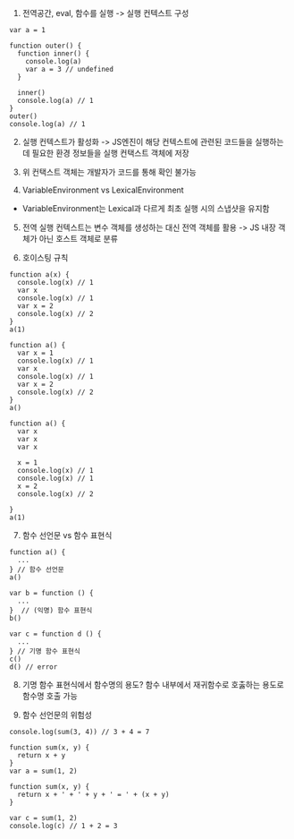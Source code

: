 1. 전역공간, eval, 함수를 실행 -> 실행 컨텍스트 구성

```
var a = 1

function outer() {
  function inner() {
    console.log(a)
    var a = 3 // undefined
  }

  inner()
  console.log(a) // 1
}
outer()
console.log(a) // 1
```

2. 실행 컨텍스트가 활성화 -> JS엔진이 해당 컨텍스트에 관련된 코드들을 실행하는데 필요한 환경 정보들을 실행 컨택스트 객체에 저장

3. 위 컨택스트 객체는 개발자가 코드를 통해 확인 불가능

4. VariableEnvironment vs LexicalEnvironment

- VariableEnvironment는 Lexical과 다르게 최초 실행 시의 스냅샷을 유지함

5. 전역 실행 컨텍스트는 변수 객체를 생성하는 대신 전역 객체를 활용 -> JS 내장 객체가 아닌 호스트 객체로 분류

6. 호이스팅 규칙

```
function a(x) {
  console.log(x) // 1
  var x
  console.log(x) // 1
  var x = 2
  console.log(x) // 2
}
a(1)
```

```
function a() {
  var x = 1
  console.log(x) // 1
  var x
  console.log(x) // 1
  var x = 2
  console.log(x) // 2
}
a()
```

```
function a() {
  var x
  var x
  var x

  x = 1
  console.log(x) // 1
  console.log(x) // 1
  x = 2
  console.log(x) // 2

}
a(1)
```

7. 함수 선언문 vs 함수 표현식

```
function a() {
  ...
} // 함수 선언문
a()

var b = function () {
  ...
}  // (익명) 함수 표현식
b()

var c = function d () {
  ...
} // 기명 함수 표현식
c()
d() // error
```

8. 기명 함수 표현식에서 함수명의 용도? 함수 내부에서 재귀함수로 호춣하는 용도로 함수명 호출 가능

9. 함수 선언문의 위험성

```
console.log(sum(3, 4)) // 3 + 4 = 7

function sum(x, y) {
  return x + y
}
var a = sum(1, 2)

function sum(x, y) {
  return x + ' + ' + y + ' = ' + (x + y)
}

var c = sum(1, 2)
console.log(c) // 1 + 2 = 3
```
